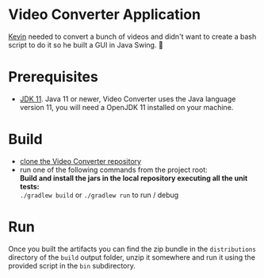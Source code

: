# Video Converter Application 
[Kevin](https://kevinroberts.us) needed to convert a bunch of videos and didn't want to create a bash script to do it so he built a GUI in Java Swing. 🤷‍
   
Prerequisites
===========
* [JDK 11](https://openjdk.java.net/). Java 11 or newer, Video Converter uses the Java language version 11, you will need a OpenJDK 11 installed on your machine.

Build
===========
* [clone the Video Converter repository](https://help.github.com/articles/cloning-a-repository/)      
* run one of the following commands from the project root:  
**Build and install the jars in the local repository executing all the unit tests:**   
`./gradlew build`
or
`./gradlew run` to run / debug    

Run
===========
Once you built the artifacts you can find the zip bundle 
in the `distributions` directory of the `build` output folder, unzip it somewhere and run it using the provided script in the `bin` subdirectory.    


